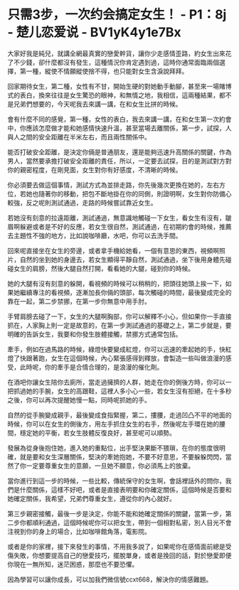 # 只需3步，一次约会搞定女生！ - P1：8j - 楚儿恋爱说 - BV1yK4y1e7Bx

大家好我是純兒，就講全網最真實的戀愛幹貨，讓你少走感情歪路，約女生出來花了不少錢，卻什麼都沒有發生，這種情況你肯定遇到過，這時你通常面臨兩個選擇，第一種，縱使不情願縱使捨不得，也只能對女生含淚說拜拜。

回家期待女生，第二種，女性有不甘，開始生硬的對她動手動腳，甚至來一場賭博式的表白，換來往往是女生驚恐的眼神，和無情之地，我相信，這兩種結果，都不是兄弟們想要的，今天呢我去來講一講，在和女生比拼的時候。

會有什麼不同的感覺，第一種，女性的表白，我去來講一講，在和女生第一次約會中，你應該怎麼做才能和她感情快速升溫，甚至當場去離關係，第一步，試探，人與人之間的安全距離在半米左右，而且兩性關係中。

能否打破安全距離，是決定你倆是普通朋友，還是能夠迅速升高關係的關鍵，作為男人，當然要承擔打破安全距離的責任，所以，一定要去試探，目的是測試對方對你的親密程度，在剛見面，女生對你有好感度，不清晰的時候。

你必須要去做這個事情，測試方式為並排走路，你先後幾次更換在她的，左右方位，若她也隨著你的移動，把包不斷地掛在你的同側，則證明啊，女生對你防備心較強，反之呢則測試通過，走路的時候嘗試靠近女生。

若她沒有刻意的拉遠距離，測試通過，無意識地觸碰一下女生，看女生有沒有，皺眉啊躲避或者是不好的反應，若女生很自然，測試通過，在初期約會的時候，推薦去主題性不強的地方，比如說咖啡廳，水吧，你可以去洗手間。

回來呢直接坐在女生的旁邊，或者拿手機給她看，一個有意思的東西，視頻啊照片，自然的坐到她的身邊去，若女生顯得平靜自然，測試通過，坐下後用身體先碰碰女生的肩膀，然後大腿自然打開，看看她的大腿，碰到你的時候。

她的大腿有沒有刻意的躲開，看視頻的時候可以稍稍的，把頭往她頭上挨一下，如果她繼續專注的看視頻，逐漸加長你倆的頭部，每次觸碰的時間，最後變成完全的靠在一起，第二步禁挪，在第一步你無意中用手肘。

手臂肩膀去碰了一下，女生的大腿啊胸部，你可以解釋不小心，但如果你一手直接抓在，人家胸上則一定是故意的，在第一步測試通過的基礎之上，第二步就是，要明確的告訴女生，我要和你發生肢體接觸，禁挪方式通常包括。

牽手，例如在過馬路的時候，綠燈快要變成紅燈，你可以迅速的牽起她的手，快紅燈了快跟著跑，女生在這個時候，內心緊張感得到釋放，會製造一些叫做浪漫的感受，此時呢，你的牽手是合情合理的，是浪漫的催化劑。

在酒吧你讓女生陪你去廁所，當走過擁擠的人群，她走在你的側後方時，你可以一把抓過她的手腕，女生的高跟鞋，這裡人多小心一些，若女生沒有拒絕，在十多秒之後，你可以再次提醒她慢一點，同時呢抓她的手。

自然的從手腕變成親手，最後變成食指緊握，第二，摟腰，走過凹凸不平的地面的時候，你可以在女生的側後方，用左手抓住女生的右手，然後呢左手環在她的腰間，穩定她的平衡，若女生肢體反復良好，甚至呢可以順勢。

發展為從身後抱住她，進入她的重點位，出手堅決果斷不猥瑣，在你的態度很明確，就是要和女生深層關係，堅決的牽她抱她，不要不好意思，不要躲躲閃閃，當然了你一定要尊重女生的意願，一旦她不願意，你必須馬上的放棄。

當你進行到這一步的時候，一些比較，傳統保守的女生啊，會話裡話外的問你，我們是什麼關係，這樣不好吧，或者是直接表明要和你確定關係，這個時候是否要和她確定關係，我希望，兄弟們尊重女生，遵從你的內心就好。

第三步親密接觸，最後一步是決定，你能不能和她確定關係的關鍵，當第一步，第二步你都順利通過，這個時候呢你可以把女生，帶到一個相對私密，別人目光不會注視到你的身上的場合，比如咖啡館角落，電影院。

或者是你的家裡，接下來發生的事情，不用我多說了，如果呢你在感情面前總是受傷失敗，你想要提高自己的戀愛技巧，擺脫單身，或者是挽回的話，對於戀愛即便你現在一無所知，迷茫困惑，那麼也不要恐懼。

因為學習可以讓你成長，可以加我們微信號ccxt668，解決你的情感難題。